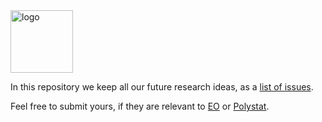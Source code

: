 <img alt="logo" src="https://www.objectionary.com/cactus.svg" height="100px" />

In this repository we keep all our future research ideas,
as a [list of issues](https://github.com/objectionary/ideas/issues).

Feel free to submit yours, if they are relevant to
[EO](https://www.eolang.org) or [Polystat](https://www.polystat.org).

